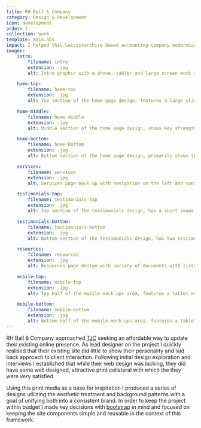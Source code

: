 ```yaml
---
title: RH Ball & Company
category: Design & Development
icon: development
order: 7
collection: work
template: main.hbs
impact: I helped this Leicestershire based accounting company modernize their online presence and as a result, increase their online enquiry frequency and search ranking.
images:
    intro:
        filename: intro
        extension: .jpg
        alt: Intro graphic with a phone, tablet and large screen mock up of the company website.

    home-top:
        filename: home-top
        extension: .jpg
        alt: Top section of the home page design, features a large slider and intro line. 

    home-middle:
        filename: home-middle
        extension: .jpg
        alt: Middle section of the home page design, shows key strengths of the company and the about section.

    home-bottom:
        filename: home-bottom
        extension: .jpg
        alt: Bottom section of the home page design, primarily shows the contact area map and form.

    services:
        filename: services
        extension: .jpg
        alt: Services page mock up with navigation on the left and content on the right. 

    testimonials-top:
        filename: testimonials-top
        extension: .jpg
        alt: Top section of the testimonials design, has a short image and introduction line.

    testimonials-bottom:
        filename: testimonials-bottom
        extension: .jpg
        alt: Bottom section of the testimonials design, has two testimonials from clients and shows the read more functionality.

    resources:
        filename: resources
        extension: .jpg
        alt: Resources page design with variety of documents with listed file sizes and upload dates.

    mobile-top:
        filename: mobile-top
        extension: .jpg
        alt: Top half of the mobile mock ups area, features a tablet and two mobile phones.

    mobile-bottom:
        filename: mobile-bottom
        extension: .jpg
        alt: Bottom half of the mobile mock ups area, features a tablet and two mobile phones.
---
```


RH Ball & Company approached <a href="http://tjcuk.co.uk/" target="_blank" title="TJC homepage">TJC</a> seeking an affordable way to update their existing online presence. As lead designer on the project I quickly realised that their existing site did little to show their personality and laid back approach to client interaction. Following initial design exploration and interviews I established that while their web design was lacking, they did have some well designed, attractive print collateral with which the they were very satisfied. 

Using this print media as a base for inspiration I produced a series of designs utilizing the aesthetic treatment and background patterns with a goal of unifying both into a consistent brand. In order to keep the project within budget I made key decisions with <a href="http://getbootstrap.com//" target="_blank" title="Bootstrap homepage">bootstrap</a> in mind and focused on keeping the site components simple and reusable in the context of this framework.